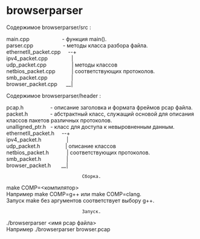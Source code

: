 # browserparser                                 

Содержимое browserparser/src : 

main.cpp &nbsp;&nbsp;&nbsp;&nbsp;&nbsp;&nbsp;&nbsp;&nbsp;&nbsp;&nbsp;&nbsp;&nbsp;&nbsp;&nbsp;&nbsp;&nbsp;&nbsp;&nbsp;&nbsp;&nbsp; - функция main().  
parser.cpp &nbsp;&nbsp;&nbsp;&nbsp;&nbsp;&nbsp;&nbsp;&nbsp;&nbsp;&nbsp;&nbsp;&nbsp;&nbsp;&nbsp;&nbsp;&nbsp;&nbsp;&nbsp;&nbsp;- методы класса разбора файла.  
ethernetII_packet.cpp &nbsp;&nbsp;&nbsp;&nbsp;--+  
ipv4_packet.cpp        &nbsp;&nbsp;&nbsp;&nbsp;&nbsp;&nbsp;&nbsp;&nbsp;&nbsp;&nbsp;&nbsp;&nbsp;&nbsp;&nbsp;&nbsp;|   
udp_packet.cpp         &nbsp;&nbsp;&nbsp;&nbsp;&nbsp;&nbsp;&nbsp;&nbsp;&nbsp;&nbsp;&nbsp;&nbsp;&nbsp;&nbsp;&nbsp;&nbsp;|  методы классов  
netbios_packet.cpp     &nbsp;&nbsp;&nbsp;&nbsp;&nbsp;&nbsp;&nbsp;&nbsp;&nbsp;&nbsp;|  соответствующих протоколов.  
smb_packet.cpp         &nbsp;&nbsp;&nbsp;&nbsp;&nbsp;&nbsp;&nbsp;&nbsp;&nbsp;&nbsp;&nbsp;&nbsp;&nbsp;&nbsp;&nbsp;|  
browser_packet.cpp   &nbsp;&nbsp;&nbsp;&nbsp;&nbsp;__|  
  
Содержимое browserparser/header :  

pcap.h               &nbsp;&nbsp;&nbsp;&nbsp;&nbsp;&nbsp;&nbsp;&nbsp;&nbsp;&nbsp;&nbsp;&nbsp;&nbsp;&nbsp;&nbsp;&nbsp; - описание заголовка и формата фреймов pcap файла.  
packet.h             &nbsp;&nbsp;&nbsp;&nbsp;&nbsp;&nbsp;&nbsp;&nbsp;&nbsp;&nbsp;&nbsp;&nbsp;&nbsp; - абстрактный класс, служащий основой для описания классов пакетов различных протоколов.  
unalligned_ptr.h     &nbsp;&nbsp;- класс для доступа к невыровненным данным.  
ethernetII_packet.h&nbsp;&nbsp;&nbsp;&nbsp;&nbsp;--+  
ipv4_packet.h        &nbsp;&nbsp;&nbsp;&nbsp;&nbsp;&nbsp;&nbsp;&nbsp;&nbsp;&nbsp;&nbsp;&nbsp;&nbsp;&nbsp;&nbsp;&nbsp;|   
udp_packet.h        &nbsp;&nbsp;&nbsp;&nbsp;&nbsp;&nbsp;&nbsp;&nbsp;&nbsp;&nbsp;&nbsp;&nbsp;&nbsp;&nbsp;&nbsp; |  описание классов  
netbios_packet.h    &nbsp;&nbsp;&nbsp;&nbsp;&nbsp;&nbsp;&nbsp;&nbsp;&nbsp;&nbsp; |  соответствующих протоколов.  
smb_packet.h         &nbsp;&nbsp;&nbsp;&nbsp;&nbsp;&nbsp;&nbsp;&nbsp;&nbsp;&nbsp;&nbsp;&nbsp;&nbsp;&nbsp;&nbsp;&nbsp;|  
browser_packet.h   &nbsp;&nbsp;&nbsp;&nbsp;&nbsp;&nbsp;__|  
  
                                Сборка.

make COMP=<компилятор>  
Например make COMP=g++ или make COMP=clang.  
Запуск make без аргументов соответствует выбору g++. 

                                Запуск.
                                
./browserparser <имя pcap файла>  
Например ./browserparser browser.pcap  
